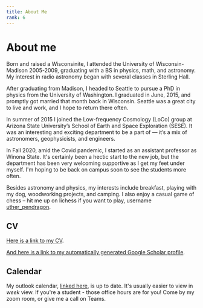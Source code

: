 ```yaml
---
title: About Me
rank: 6
---
```

# About me

Born and raised a Wisconsinite, I attended the University of Wisconsin-Madison 2005-2009, graduating with a BS in physics, math, and astronomy. My interest in radio astronomy began with several classes in Sterling Hall.

After graduating from Madison, I headed to Seattle to pursue a PhD in physics from the University of Washington.  I graduated in June, 2015, and promptly got married that month back in Wisconsin. Seattle was a great city to live and work, and I hope to return there often.

In summer of 2015 I joined the Low-frequency Cosmology (LoCo) group at Arizona State University’s School of Earth and Space Exploration (SESE). It was an interesting and exciting department to be a part of — it’s a mix of astronomers, geophysicists, and engineers.

In Fall 2020, amid the Covid pandemic, I started as an assistant professor as Winona State.
It's certainly been a hectic start to the new job, but the department has been very welcoming
supportive as I get my feet under myself. I'm hoping to be back on campus soon to
see the students more often.

Besides astronomy and physics, my interests include breakfast, playing with my dog, woodworking projects, and camping. I also enjoy a casual game of chess – hit me up on lichess if you want to play, username [uther_pendragon](https://lichess.org/@/uther_pendragon).

## CV

[Here is a link to my CV](https://www.dropbox.com/s/ycvsdn1vnyc0ya3/BeardsleyAdamCV.pdf?dl=0).

[And here is a link to my automatically generated Google Scholar profile](https://scholar.google.com/citations?user=szMsziEAAAAJ&hl=en).

## Calendar

My outlook calendar, [linked here](https://outlook.office365.com/owa/calendar/c1589ab025634d988fb2764fd3050f3d@winona.edu/6fcb1ffe2d2d41e7874d7141389592ac8571122620388646148/calendar.html), is up to date. It's usually easier to view in *week* view.
If you're a student - those office hours are for you! Come by my zoom room, or give me a call on Teams.
